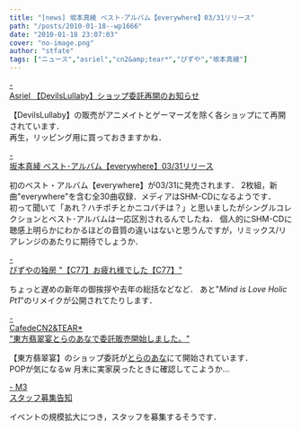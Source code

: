 ```yaml
---
title: "[news] 坂本真綾 ベスト･アルバム【everywhere】03/31リリース"
path: "/posts/2010-01-18--wp1666"
date: "2010-01-18 23:07:03"
cover: "no-image.png"
author: "stfate"
tags: ["ニュース","asriel","cn2&amp;tear*","ぴずや","坂本真綾"]
---
```


<style type="text/css">
<!--
p {white-space: pre-wrap};
-->
</style>

<a class="topics" href="http://www.asriel.jp/m/" target="_blank">- Asriel 【DevilsLullaby】ショップ委託再開のお知らせ</a>
<div class="news">【DevilsLullaby】の販売がアニメイトとゲーマーズを除く各ショップにて再開されています．
<div id="talk">再生，リッピング用に買っておきますかね．</div></div>

<a class="topics" href="http://www.jvcmusic.co.jp/maaya/news/index.html" target="_blank">- 坂本真綾 ベスト･アルバム【everywhere】03/31リリース</a>
<div class="news">初のベスト・アルバム【everywhere】が03/31に発売されます．
2枚組，新曲"everywhere"を含む全30曲収録．メディアはSHM-CDになるようです．
<div id="talk">初って聞いて「あれ？ハチポチとかニコパチは？」と思いましたがシングルコレクションとベスト･アルバムは一応区別されるんでしたね．
個人的にSHM-CDに聴感上明らかにわかるほどの音質の違いはないと思うんですが，リミックス/リアレンジのあたりに期待でしょうか．</div></div>

<a class="topics" href="http://www.pizuya.com/" target="_blank">- ぴずやの独房 "【C77】お疲れ様でした【C77】"</a>
<div class="news">ちょっと遅めの新年の御挨拶や去年の総括などなど．
あと"<em>Mind is Love Holic Pt1</em>"のリメイクが公開されてたりします．</div>

<a class="topics" href="http://mure.sakura.ne.jp/cn2/ohanamibanzai.htm" target="_blank">- CafedeCN2&TEAR* "東方翡翠宴とらのあなで委託販売開始しました。"</a>
<div class="news">【東方翡翠宴】のショップ委託が<a href="http://www.toranoana.jp/mailorder/article/04/0010/21/06/040010210641.html" target="_blank">とらのあな</a>にて開始されています．
<div id="talk">POPが気になるw 月末に実家戻ったときに確認してこようか…</div></div>

<a class="topics" href="http://www.m3net.jp/" target="_blank">- M3 スタッフ募集告知</a>
<div class="news">イベントの規模拡大につき，スタッフを募集するそうです．</div>